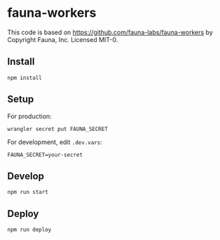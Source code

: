 # fauna-workers

This code is based on https://github.com/fauna-labs/fauna-workers by Copyright Fauna, Inc. Licensed MIT-0.

## Install

```
npm install
```

## Setup

For production:

```
wrangler secret put FAUNA_SECRET
```

For development, edit `.dev.vars`:

```
FAUNA_SECRET=your-secret
```

## Develop

```
npm run start
```

## Deploy

```
npm run deploy
```
